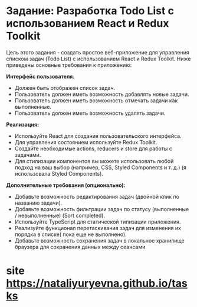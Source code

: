 # Задание: Разработка Todo List с использованием React и Redux Toolkit
Цель этого задания - создать простое веб-приложение для управления списком задач (Todo List) с использованием React и Redux Toolkit. Ниже приведены основные требования к приложению:

**Интерфейс пользователя**:
 - Должен быть отображен список задач.
 - Пользователь должен иметь возможность добавлять новые задачи.
 - Пользователь должен иметь возможность отмечать задачи как выполненные.
 - Пользователь должен иметь возможность удалять задачи.

**Реализация:**
 - Используйте React для создания пользовательского интерфейса.
 - Для управления состоянием используйте Redux Toolkit.
 - Создайте необходимые actions, reducers и store для работы с задачами.
 - Для стилизации компонентов вы можете использовать любой подход на ваш выбор (например, CSS, Styled Components и т. д.) (я использовала Styled Components).

**Дополнительные требования (опционально):**
 - Добавьте возможность редактирования задач (двойной клик по названию задачи).
 - Добавьте возможность фильтрации задач по статусу (выполненные / невыполненные) (Sort completed).
 - Используйте TypeScript для статической типизации приложения.
 - Реализуйте функционал перетаскивания задач для изменения их порядка в списке( пока еще не выполнено).
 - Добавьте возможность сохранения задач в локальное хранилище браузера для сохранения данных между сеансами.

# site https://nataliyuryevna.github.io/tasks